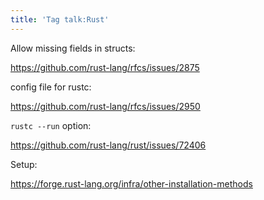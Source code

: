 ```yaml
---
title: 'Tag talk:Rust'
---
```


Allow missing fields in structs:

<https://github.com/rust-lang/rfcs/issues/2875>

config file for rustc:

<https://github.com/rust-lang/rfcs/issues/2950>

`rustc --run` option:

<https://github.com/rust-lang/rust/issues/72406>

Setup:

<https://forge.rust-lang.org/infra/other-installation-methods>
